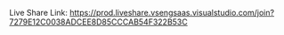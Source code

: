 Live Share Link: https://prod.liveshare.vsengsaas.visualstudio.com/join?7279E12C0038ADCEE8D85CCCAB54F322B53C
